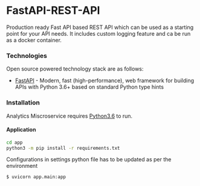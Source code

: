 # FastAPI-REST-API
Production ready Fast API based REST API which can be used as a starting point for your API needs. It includes custom logging feature and ca be run as a docker container.


### Technologies
Open source powered technology stack are as follows:
* [FastAPI](https://fastapi.tiangolo.com/) - Modern, fast (high-performance), web framework for building APIs with Python 3.6+ based on standard Python type hints


### Installation
Analytics Miscroservice requires [Python3.6](https://www.python.org/) to run.



#### Application

```sh
cd app
python3 -m pip install -r requirements.txt
```
Configurations in settings python file has to be updated as per the environment

```sh
$ uvicorn app.main:app
```



